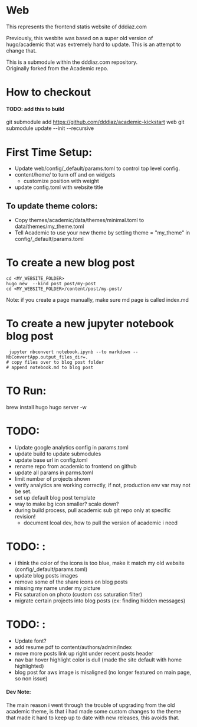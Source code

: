 # Web
This represents the frontend statis website of dddiaz.com

Previously, this wesbite was based on a super old version of hugo/academic that was extremely hard to update.
This is an attempt to change that.

This is a submodule within the dddiaz.com repository.  
Originally forked from the Academic repo.

# How to checkout
#### TODO: add this to build
git submodule add https://github.com/dddiaz/academic-kickstart web
git submodule update --init --recursive

# First Time Setup:
- Update web/config/_default/params.toml to control top level config.
- content/home/ to turn off and on widgets
    - customize position with weight
- update config.toml with website title

## To update theme colors:
- Copy themes/academic/data/themes/minimal.toml to data/themes/my_theme.toml
- Tell Academic to use your new theme by setting theme = "my_theme" in config/_default/params.toml

# To create a new blog post
```text
cd <MY_WEBSITE_FOLDER>
hugo new  --kind post post/my-post
cd <MY_WEBSITE_FOLDER>/content/post/my-post/
```
Note: if you create a page manually, make sure md page is called index.md

# To create a new jupyter notebook blog post
```text
 jupyter nbconvert notebook.ipynb --to markdown --NbConvertApp.output_files_dir=.  
# copy files over to blog post folder
# append notebook.md to blog post
```

# TO Run:
brew install hugo
hugo server -w
    
# TODO:
- Update google analytics config in params.toml
- update build to update submodules
- update base url in config.toml
- rename repo from academic to frontend on github
- update all params in parms.toml
- limit number of projects shown
- verify analytics are working correctly, if not, production env var may not be set. 
- set up default blog post template
- way to make bg icon smaller? scale down?
- during build process, pull academic sub git repo only at specific revision!
    - document lcoal dev, how to pull the version of academic i need

# TODO: <DONE>:
- i think the color of the icons is too blue, make it match my old website (config/_default/params.toml)
- update blog posts images
- remove some of the share icons on blog posts
- missing my name under my picture
- Fix saturation on photo (custom css saturation filter)
- migrate certain projects into blog posts (ex: finding hidden messages)


# TODO: <Wont Do>:
- Update font?
- add resume pdf to content/authors/admin/index
- move more posts link up right under recent posts header
- nav bar hover highlight color is dull (made the site default with home highlighted)
- blog post for aws image is misaligned (no longer featured on main page, so non issue) 

#### Dev Note:
The main reason i went through the trouble of upgrading from the old academic theme, 
is that i had made some custom changes to the theme that made it hard to keep up to date with new releases, 
this avoids that.
